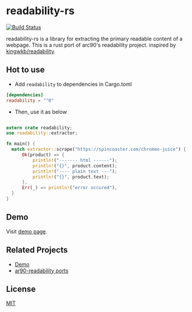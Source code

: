 readability-rs
=============

[![Build Status](https://travis-ci.org/kumabook/readability.svg?branch=master)](https://travis-ci.org/kumabook/readability)

readability-rs is a library for extracting the primary readable content of a webpage.
This is a rust port of arc90's readability project.
inspired by [kingwkb/readability](https://github.com/kingwkb/readability).


Hot to use
-------


- Add `readability` to dependencies in Cargo.toml

```toml
[dependencies]
readability = "^0"
```

- Then, use it as below

```rust

extern crate readability;
use readability::extractor;

fn main() {
  match extractor::scrape("https://spincoaster.com/chromeo-juice") {
      Ok(product) => {
          println!("------- html ------");
          println!("{}", product.content);
          println!("---- plain text ---");
          println!("{}", product.text);
      },
      Err(_) => println!("error occured"),
  }
}

```


Demo
-------

Visit [demo page](http://readability-rs.herokuapp.com/web/index.html).


Related Projects
----------------

- [Demo](https://github.com/kumabook/readability-demo)
- [ar90-readability ports](https://github.com/masukomi/arc90-readability#ports)

License
-------

[MIT](LICENSE)
